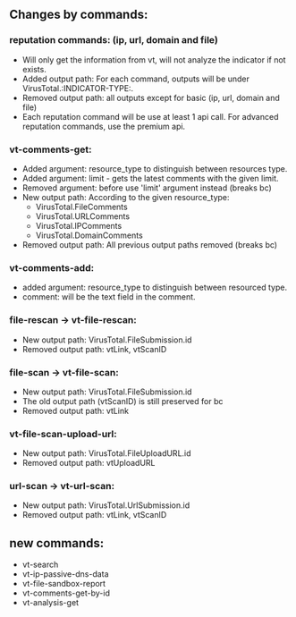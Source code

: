 Changes by commands:
---

### reputation commands: (ip, url, domain and file)
- Will only get the information from vt, will not analyze the indicator if
not exists.
- Added output path: For each command, outputs will be under VirusTotal.:INDICATOR-TYPE:.
- Removed output path: all outputs except for basic (ip, url, domain and file)
- Each reputation command will be use at least 1 api call. For advanced reputation commands, use the premium api.

### vt-comments-get:
- Added argument: resource_type to distinguish between resources type.
- Added argument: limit - gets the latest comments with the given limit.
- Removed argument: before use 'limit' argument instead (breaks bc)
- New output path: According to the given resource_type:
    - VirusTotal.FileComments
    - VirusTotal.URLComments
    - VirusTotal.IPComments
    - VirusTotal.DomainComments
- Removed output path: All previous output paths removed (breaks bc)

### vt-comments-add:
- added argument: resource_type to distinguish between resourced type.
- comment: will be the text field in the comment.

### file-rescan -> vt-file-rescan:
- New output path: VirusTotal.FileSubmission.id
- Removed output path: vtLink, vtScanID


### file-scan -> vt-file-scan:
- New output path: VirusTotal.FileSubmission.id
- The old output path (vtScanID) is still preserved for bc
- Removed output path: vtLink

### vt-file-scan-upload-url: 
- New output path: VirusTotal.FileUploadURL.id
- Removed output path: vtUploadURL

### url-scan -> vt-url-scan:
- New output path: VirusTotal.UrlSubmission.id
- Removed output path: vtLink, vtScanID

new commands:
---
- vt-search
- vt-ip-passive-dns-data
- vt-file-sandbox-report
- vt-comments-get-by-id
- vt-analysis-get
